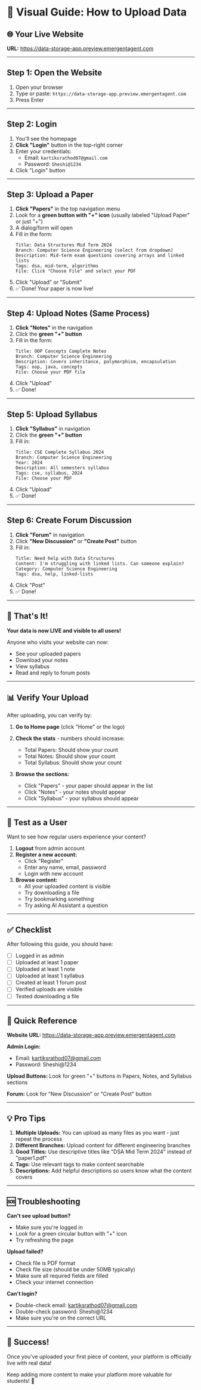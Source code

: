 # 📸 Visual Guide: How to Upload Data

## 🌐 Your Live Website
**URL:** https://data-storage-app.preview.emergentagent.com

---

## Step 1: Open the Website

1. Open your browser
2. Type or paste: `https://data-storage-app.preview.emergentagent.com`
3. Press Enter

---

## Step 2: Login

1. You'll see the homepage
2. **Click "Login"** button in the top-right corner
3. Enter your credentials:
   - Email: `kartiksrathod07@gmail.com`
   - Password: `Sheshi@1234`
4. Click "Login" button

---

## Step 3: Upload a Paper

1. **Click "Papers"** in the top navigation menu
2. Look for a **green button with "+" icon** (usually labeled "Upload Paper" or just "+")
3. A dialog/form will open
4. Fill in the form:
   ```
   Title: Data Structures Mid Term 2024
   Branch: Computer Science Engineering (select from dropdown)
   Description: Mid-term exam questions covering arrays and linked lists
   Tags: dsa, mid-term, algorithms
   File: Click "Choose File" and select your PDF
   ```
5. Click "Upload" or "Submit"
6. ✅ Done! Your paper is now live!

---

## Step 4: Upload Notes (Same Process)

1. **Click "Notes"** in the navigation
2. Click the **green "+" button**
3. Fill in the form:
   ```
   Title: OOP Concepts Complete Notes
   Branch: Computer Science Engineering
   Description: Covers inheritance, polymorphism, encapsulation
   Tags: oop, java, concepts
   File: Choose your PDF file
   ```
4. Click "Upload"
5. ✅ Done!

---

## Step 5: Upload Syllabus

1. **Click "Syllabus"** in navigation
2. Click the **green "+" button**
3. Fill in:
   ```
   Title: CSE Complete Syllabus 2024
   Branch: Computer Science Engineering
   Year: 2024
   Description: All semesters syllabus
   Tags: cse, syllabus, 2024
   File: Choose your PDF
   ```
4. Click "Upload"
5. ✅ Done!

---

## Step 6: Create Forum Discussion

1. **Click "Forum"** in navigation
2. Click **"New Discussion"** or **"Create Post"** button
3. Fill in:
   ```
   Title: Need help with Data Structures
   Content: I'm struggling with linked lists. Can someone explain?
   Category: Computer Science Engineering
   Tags: dsa, help, linked-lists
   ```
4. Click "Post"
5. ✅ Done!

---

## 🎉 That's It!

**Your data is now LIVE and visible to all users!**

Anyone who visits your website can now:
- See your uploaded papers
- Download your notes
- View syllabus
- Read and reply to forum posts

---

## 📊 Verify Your Upload

After uploading, you can verify by:

1. **Go to Home page** (click "Home" or the logo)
2. **Check the stats** - numbers should increase:
   - Total Papers: Should show your count
   - Total Notes: Should show your count
   - Total Syllabus: Should show your count

3. **Browse the sections:**
   - Click "Papers" - your paper should appear in the list
   - Click "Notes" - your notes should appear
   - Click "Syllabus" - your syllabus should appear

---

## 🔄 Test as a User

Want to see how regular users experience your content?

1. **Logout** from admin account
2. **Register a new account:**
   - Click "Register"
   - Enter any name, email, password
   - Login with new account
3. **Browse content:**
   - All your uploaded content is visible
   - Try downloading a file
   - Try bookmarking something
   - Try asking AI Assistant a question

---

## ✅ Checklist

After following this guide, you should have:

- [ ] Logged in as admin
- [ ] Uploaded at least 1 paper
- [ ] Uploaded at least 1 note
- [ ] Uploaded at least 1 syllabus
- [ ] Created at least 1 forum post
- [ ] Verified uploads are visible
- [ ] Tested downloading a file

---

## 🎯 Quick Reference

**Website URL:** https://data-storage-app.preview.emergentagent.com

**Admin Login:**
- Email: kartiksrathod07@gmail.com
- Password: Sheshi@1234

**Upload Buttons:** Look for green "+" buttons in Papers, Notes, and Syllabus sections

**Forum:** Look for "New Discussion" or "Create Post" button

---

## 💡 Pro Tips

1. **Multiple Uploads:** You can upload as many files as you want - just repeat the process
2. **Different Branches:** Upload content for different engineering branches
3. **Good Titles:** Use descriptive titles like "DSA Mid Term 2024" instead of "paper1.pdf"
4. **Tags:** Use relevant tags to make content searchable
5. **Descriptions:** Add helpful descriptions so users know what the content covers

---

## 🆘 Troubleshooting

**Can't see upload button?**
- Make sure you're logged in
- Look for a green circular button with "+" icon
- Try refreshing the page

**Upload failed?**
- Check file is PDF format
- Check file size (should be under 50MB typically)
- Make sure all required fields are filled
- Check your internet connection

**Can't login?**
- Double-check email: kartiksrathod07@gmail.com
- Double-check password: Sheshi@1234
- Make sure you're on the correct URL

---

## 🎊 Success!

Once you've uploaded your first piece of content, your platform is officially live with real data!

Keep adding more content to make your platform more valuable for students! 🚀

